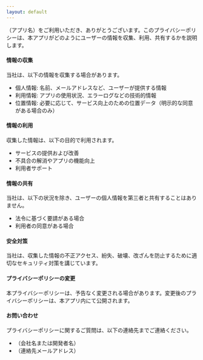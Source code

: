 ```yaml
---
layout: default
---
```


（アプリ名）をご利用いただき、ありがとうございます。このプライバシーポリシーは、本アプリがどのようにユーザーの情報を収集、利用、共有するかを説明します。

#### 情報の収集

当社は、以下の情報を収集する場合があります。

- 個人情報: 名前、メールアドレスなど、ユーザーが提供する情報
- 利用情報: アプリの使用状況、エラーログなどの技術的情報
- 位置情報: 必要に応じて、サービス向上のための位置データ（明示的な同意がある場合のみ）

#### 情報の利用

収集した情報は、以下の目的で利用されます。

- サービスの提供および改善
- 不具合の解消やアプリの機能向上
- 利用者サポート

#### 情報の共有

当社は、以下の状況を除き、ユーザーの個人情報を第三者と共有することはありません。

- 法令に基づく要請がある場合
- 利用者の同意がある場合

#### 安全対策

当社は、収集した情報の不正アクセス、紛失、破壊、改ざんを防止するために適切なセキュリティ対策を講じています。

#### プライバシーポリシーの変更

本プライバシーポリシーは、予告なく変更される場合があります。変更後のプライバシーポリシーは、本アプリ内にて公開されます。

#### お問い合わせ

プライバシーポリシーに関するご質問は、以下の連絡先までご連絡ください。

- （会社名または開発者名）
- （連絡先メールアドレス）

